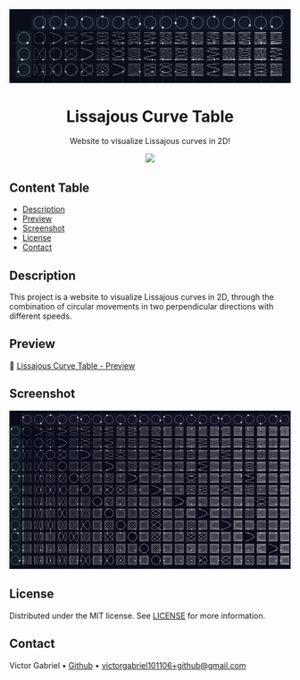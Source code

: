 <img alt="Lissajous Curve Table" src="images/readme/readme.banner.png" />

<h1 align="center">
    Lissajous Curve Table
</h1>

<p align="center">
    Website to visualize Lissajous curves in 2D!
</p>

<p align="center">
  <a href="https://skillicons.dev">
    <img src="https://skillicons.dev/icons?i=html,css,js" />
  </a>
</p>

## Content Table

- [Description](#description)
- [Preview](#preview)
- [Screenshot](#screenshot)
- [License](#license)
- [Contact](#contact)

## Description

This project is a website to visualize Lissajous curves in 2D, through the combination of circular movements in two perpendicular directions with different speeds.

## Preview

🔗 [Lissajous Curve Table - Preview](https://victor101106.github.io/Lissajous-Curve-Table/)

## Screenshot

<img alt="Screenshot" src="images/readme/readme.screenshot.png">

## License

Distributed under the MIT license. See [LICENSE](LICENSE.md) for more information.

## Contact

Victor Gabriel • [Github](https://github.com/Victor101106/) • victorgabriel101106+github@gmail.com
